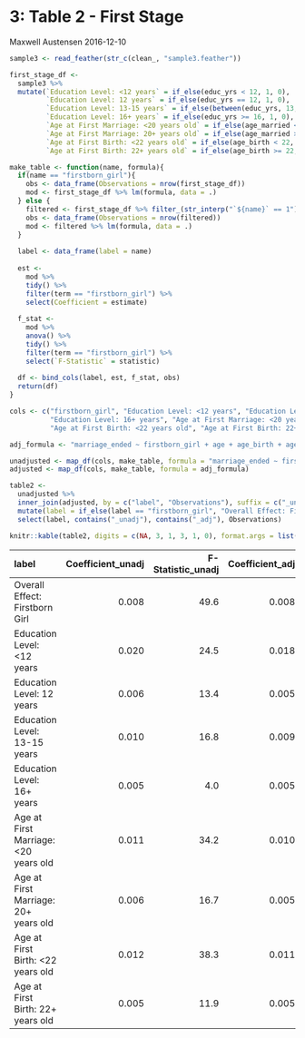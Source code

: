 3: Table 2 - First Stage
================
Maxwell Austensen
2016-12-10

``` r
sample3 <- read_feather(str_c(clean_, "sample3.feather"))
```

``` r
first_stage_df <- 
  sample3 %>% 
  mutate(`Education Level: <12 years` = if_else(educ_yrs < 12, 1, 0),
         `Education Level: 12 years` = if_else(educ_yrs == 12, 1, 0),
         `Education Level: 13-15 years` = if_else(between(educ_yrs, 13, 15), 1, 0),
         `Education Level: 16+ years` = if_else(educ_yrs >= 16, 1, 0),
         `Age at First Marriage: <20 years old` = if_else(age_married < 20, 1, 0),
         `Age at First Marriage: 20+ years old` = if_else(age_married >= 20, 1, 0),
         `Age at First Birth: <22 years old` = if_else(age_birth < 22, 1, 0),
         `Age at First Birth: 22+ years old` = if_else(age_birth >= 22, 1, 0))
```

``` r
make_table <- function(name, formula){
  if(name == "firstborn_girl"){
    obs <- data_frame(Observations = nrow(first_stage_df))
    mod <- first_stage_df %>% lm(formula, data = .)
  } else {
    filtered <- first_stage_df %>% filter_(str_interp("`${name}` == 1"))
    obs <- data_frame(Observations = nrow(filtered))
    mod <- filtered %>% lm(formula, data = .)
  }
  
  label <- data_frame(label = name)
  
  est <- 
    mod %>% 
    tidy() %>% 
    filter(term == "firstborn_girl") %>% 
    select(Coefficient = estimate)
  
  f_stat <- 
    mod %>% 
    anova() %>% 
    tidy() %>% 
    filter(term == "firstborn_girl") %>% 
    select(`F-Statistic` = statistic)
  
  df <- bind_cols(label, est, f_stat, obs)
  return(df)
}
```

``` r
cols <- c("firstborn_girl", "Education Level: <12 years", "Education Level: 12 years", "Education Level: 13-15 years", 
          "Education Level: 16+ years", "Age at First Marriage: <20 years old", "Age at First Marriage: 20+ years old", 
          "Age at First Birth: <22 years old", "Age at First Birth: 22+ years old")

adj_formula <- "marriage_ended ~ firstborn_girl + age + age_birth + age_married + educ_yrs + I(age^2) + I(age_married^2) + I(age_birth^2) + I(educ_yrs^2) + age*educ_yrs + age_married*educ_yrs + age_birth*educ_yrs + urban + factor(state_birth) + factor(state_current)"

unadjusted <- map_df(cols, make_table, formula = "marriage_ended ~ firstborn_girl")
adjusted <- map_df(cols, make_table, formula = adj_formula)

table2 <- 
  unadjusted %>% 
  inner_join(adjusted, by = c("label", "Observations"), suffix = c("_unadj", "_adj")) %>% 
  mutate(label = if_else(label == "firstborn_girl", "Overall Effect: Firstborn Girl", label)) %>% 
  select(label, contains("_unadj"), contains("_adj"), Observations)

knitr::kable(table2, digits = c(NA, 3, 1, 3, 1, 0), format.args = list(big.mark = ','))
```

| label                                   |  Coefficient\_unadj|  F-Statistic\_unadj|  Coefficient\_adj|  F-Statistic\_adj|  Observations|
|:----------------------------------------|-------------------:|-------------------:|-----------------:|-----------------:|-------------:|
| Overall Effect: Firstborn Girl          |               0.008|                49.6|             0.008|              52.8|       463,799|
| Education Level: &lt;12 years           |               0.020|                24.5|             0.018|              25.3|        51,046|
| Education Level: 12 years               |               0.006|                13.4|             0.005|              14.0|       246,180|
| Education Level: 13-15 years            |               0.010|                16.8|             0.009|              18.2|       102,005|
| Education Level: 16+ years              |               0.005|                 4.0|             0.005|               4.4|        64,568|
| Age at First Marriage: &lt;20 years old |               0.011|                34.2|             0.010|              35.6|       215,525|
| Age at First Marriage: 20+ years old    |               0.006|                16.7|             0.005|              17.3|       248,274|
| Age at First Birth: &lt;22 years old    |               0.012|                38.3|             0.011|              39.9|       206,042|
| Age at First Birth: 22+ years old       |               0.005|                11.9|             0.005|              12.4|       257,757|
